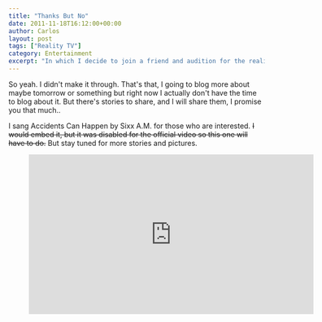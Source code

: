 ```yaml
---
title: "Thanks But No"
date: 2011-11-18T16:12:00+00:00
author: Carlos
layout: post
tags: ["Reality TV"]
category: Entertainment
excerpt: "In which I decide to join a friend and audition for the reality television-music competition Idols."
---
```

So yeah. I didn't make it through. That's that, I going to blog more about maybe tomorrow or something but right now I actually don't have the time to blog about it. But there's stories to share, and I will share them, I promise you that much..
  
I sang Accidents Can Happen by Sixx A.M. for those who are interested. <del>I would embed it, but it was disabled for the official video so this one will have to do.</del> But stay tuned for more stories and pictures.

<figure class="media-video">
   <iframe width="560" height="315" src="https://www.youtube.com/embed/BEfeh8lAq5E" frameborder="0" allowfullscreen></iframe> 
</figure>